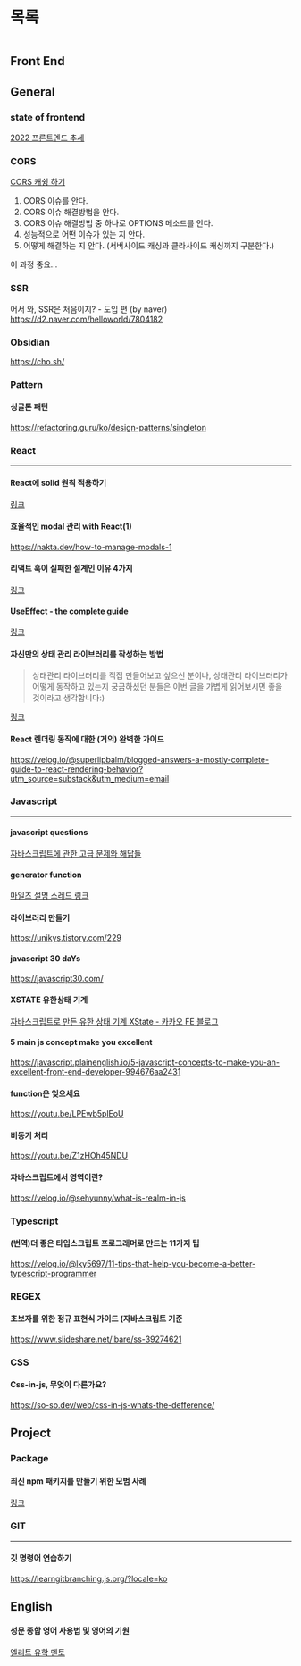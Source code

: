# 목록

```toc
```


## Front End

## General

### state of frontend
[2022 프론트엔드 추세](https://tsh.io/state-of-frontend/#report)

### CORS
[CORS 캐슁 하기](https://news.hada.io/topic?id=7453&utm_source=slack&utm_medium=bot&utm_campaign=T07JC381Y)
1.  CORS 이슈를 안다.
2.  CORS 이슈 해결방법을 안다.
3.  CORS 이슈 해결방법 중 하나로 OPTIONS 메소드를 안다.
4.  성능적으로 어떤 이슈가 있는 지 안다.
5.  어떻게 해결하는 지 안다. (서버사이드 캐싱과 클라사이드 캐싱까지 구분한다.)

이 과정 중요…

### SSR
어서 와, SSR은 처음이지? - 도입 편 (by naver)
https://d2.naver.com/helloworld/7804182


### Obsidian

https://cho.sh/


### Pattern

#### 싱글톤 패턴
https://refactoring.guru/ko/design-patterns/singleton


### React
___
#### React에 solid 원칙 적용하기
[링크](https://velog.io/@dev_boku/%EB%B2%88%EC%97%AD-React%EC%97%90-SOLID-%EC%9B%90%EC%B9%99-%EC%A0%81%EC%9A%A9%ED%95%98%EA%B8%B0)

#### 효율적인 modal 관리 with React(1)
https://nakta.dev/how-to-manage-modals-1


#### 리액트 훅이 실패한 설계인 이유 4가지
[링크](https://jong-hui.github.io/devlog/2021/01/08/(React)%ED%9B%85%EC%9D%B4-%EC%8B%A4%ED%8C%A8%ED%95%9C-%EC%84%A4%EA%B3%84%EC%9D%B8-%EC%9D%B4%EC%9C%A0-4%EA%B0%80%EC%A7%80/)

#### UseEffect - the complete guide
[링크](https://overreacted.io/a-complete-guide-to-useeffect/)

#### 자신만의 상태 관리 라이브러리를 작성하는 방법

> 상태관리 라이브러리를 직접 만들어보고 싶으신 분이나, 상태관리 라이브러리가 어떻게 동작하고 있는지 궁금하셨던 분들은 이번 글을 가볍게 읽어보시면 좋을 것이라고 생각합니다:)

[링크](https://velog.io/@lky5697/how-to-write-your-own-state-management-library?utm_source=substack&utm_medium=email)

#### React 렌더링 동작에 대한 (거의) 완벽한 가이드
https://velog.io/@superlipbalm/blogged-answers-a-mostly-complete-guide-to-react-rendering-behavior?utm_source=substack&utm_medium=email

### Javascript
___
#### javascript questions
[자바스크립트에 관한 고급 문제와 해답들](https://github.com/lydiahallie/javascript-questions)

#### generator function
[마일즈 설명 스레드 링크](https://teamo2.slack.com/archives/C01FWCTGH0Q/p1659323678874679)

#### 라이브러리 만들기
https://unikys.tistory.com/229

#### javascript 30 daYs
https://javascript30.com/

#### XSTATE 유한상태 기계
[자바스크립트로 만든 유한 상태 기계 XState - 카카오 FE 블로그](https://fe-developers.kakaoent.com/2022/220922-make-cart-with-xstate/?fbclid=IwAR3uwSiQAXTteLMr37hi-d7JMJpQd1YZcBW3TYwCbiJBkWvYwZ8y-XdoV1U)

#### 5 main js concept make you excellent
https://javascript.plainenglish.io/5-javascript-concepts-to-make-you-an-excellent-front-end-developer-994676aa2431

#### function은 잊으세요
https://youtu.be/LPEwb5plEoU

#### 비동기 처리
https://youtu.be/Z1zHOh45NDU

#### 자바스크립트에서 영역이란?
https://velog.io/@sehyunny/what-is-realm-in-js

### Typescript

#### (번역)더 좋은 타입스크립트 프로그래머로 만드는 11가지 팁
https://velog.io/@lky5697/11-tips-that-help-you-become-a-better-typescript-programmer


### REGEX

#### 초보자를 위한 정규 표현식 가이드 (자바스크립트 기준
https://www.slideshare.net/ibare/ss-39274621

### CSS

#### Css-in-js, 무엇이 다른가요?
https://so-so.dev/web/css-in-js-whats-the-defference/



## Project

### Package

#### 최신 npm 패키지를 만들기 위한 모범 사례
[링크](https://velog.io/@surim014/Best-practice-for-creating-a-modern-npm-package?utm_source=substack&utm_medium=email)


### GIT
___
#### 깃 명령어 연습하기
https://learngitbranching.js.org/?locale=ko


## English

#### 성문 종합 영어 사용법 및 영어의 기원
[엘리트 유학 멘토](https://blog.naver.com/PostView.naver?blogId=elitementorenglish&logNo=222860595924&categoryNo=7&parentCategoryNo=0&viewDate=&currentPage=1&postListTopCurrentPage=1&from=postView)